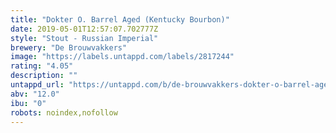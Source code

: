 ```yaml
---
title: "Dokter O. Barrel Aged (Kentucky Bourbon)"
date: 2019-05-01T12:57:07.702777Z
style: "Stout - Russian Imperial"
brewery: "De Brouwvakkers"
image: "https://labels.untappd.com/labels/2817244"
rating: "4.05"
description: ""
untappd_url: "https://untappd.com/b/de-brouwvakkers-dokter-o-barrel-aged-kentucky-bourbon/2817244"
abv: "12.0"
ibu: "0"
robots: noindex,nofollow
---
```

